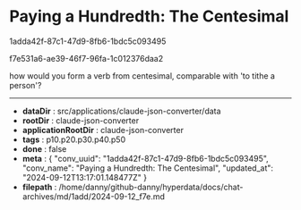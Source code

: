 # Paying a Hundredth: The Centesimal

1adda42f-87c1-47d9-8fb6-1bdc5c093495

f7e531a6-ae39-46f7-96fa-1c012376daa2

how would you form a verb from centesimal, comparable with 'to tithe a person'?

---

* **dataDir** : src/applications/claude-json-converter/data
* **rootDir** : claude-json-converter
* **applicationRootDir** : claude-json-converter
* **tags** : p10.p20.p30.p40.p50
* **done** : false
* **meta** : {
  "conv_uuid": "1adda42f-87c1-47d9-8fb6-1bdc5c093495",
  "conv_name": "Paying a Hundredth: The Centesimal",
  "updated_at": "2024-09-12T13:17:01.148477Z"
}
* **filepath** : /home/danny/github-danny/hyperdata/docs/chat-archives/md/1add/2024-09-12_f7e.md